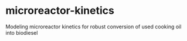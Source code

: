 # microreactor-kinetics
Modeling microreactor kinetics for robust conversion of used cooking oil into biodiesel
